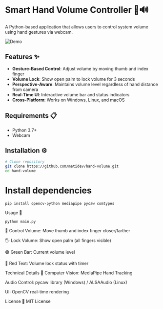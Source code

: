 # Smart Hand Volume Controller 🤚🔊

A Python-based application that allows users to control system volume using hand gestures via webcam.

![Demo](demo.gif)

## Features ✨
- **Gesture-Based Control**: Adjust volume by moving thumb and index finger
- **Volume Lock**: Show open palm to lock volume for 3 seconds
- **Perspective-Aware**: Maintains volume level regardless of hand distance from camera
- **Real-Time UI**: Interactive volume bar and status indicators
- **Cross-Platform**: Works on Windows, Linux, and macOS

## Requirements 📋
- Python 3.7+
- Webcam

## Installation ⚙️
```bash
# Clone repository
git clone https://github.com/metidev/hand-volume.git
cd hand-volume
```
# Install dependencies
```
pip install opencv-python mediapipe pycaw comtypes
```
Usage 🚀
```
python main.py
```
🤏 Control Volume: Move thumb and index finger closer/farther

🖐️ Lock Volume: Show open palm (all fingers visible)

🟢 Green Bar: Current volume level

🔴 Red Text: Volume lock status with timer

Technical Details 🔧
Computer Vision: MediaPipe Hand Tracking

Audio Control: pycaw library (Windows) / ALSAAudio (Linux)

UI: OpenCV real-time rendering

License 📄
MIT License


